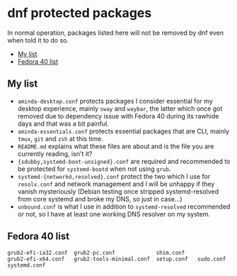 <!-- @format -->

# dnf protected packages

In normal operation, packages listed here will not be removed by dnf even when
told it to do so.

<!-- editorconfig-checker-disable -->
<!-- prettier-ignore-start -->

<!-- START doctoc generated TOC please keep comment here to allow auto update -->
<!-- DON'T EDIT THIS SECTION, INSTEAD RE-RUN doctoc TO UPDATE -->

- [My list](#my-list)
- [Fedora 40 list](#fedora-40-list)

<!-- END doctoc generated TOC please keep comment here to allow auto update -->

<!-- prettier-ignore-end -->
<!-- editorconfig-checker-enable -->

## My list

- `aminda-desktop.conf` protects packages I consider essential for my desktop
  experience, mainly `sway` and `waybar`, the latter which once got removed
  due to dependency issue with Fedora 40 during its rawhide days and that was
  a bit painful.
- `aminda-essentials.conf` protects essential packages that are CLI, mainly
  `tmux`, `git` and `zsh` at this time.
- `README.md` explains what these files are about and is the file you are
  currently reading, isn't it?
- `{sdubby,systemd-boot-unsigned}.conf` are required and recommended to be
  protected for `systemd-bootd` when not using `grub`.
- `systemd-{networkd,resolved}.conf` protect the two which I use for
  `resolv.conf` and network management and I will be unhappy if they vanish
  mysteriously (Debian testing once stripped systemd-resolved from core
  systemd and broke my DNS, so just in case...)
- `unbound.conf` is what I use in addition to `systemd-resolved` recommended
  or not, so I have at least one working DNS resolver on my system.

## Fedora 40 list

```
grub2-efi-ia32.conf  grub2-pc.conf             shim.conf
grub2-efi-x64.conf   grub2-tools-minimal.conf  setup.conf   sudo.conf  systemd.conf
```

